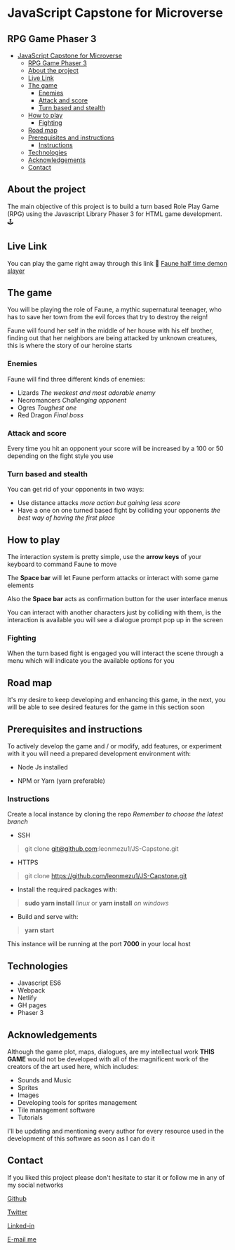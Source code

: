 # JavaScript Capstone for Microverse

## RPG Game Phaser 3

<!-- INDEX -->

- [JavaScript Capstone for Microverse](#javascript-capstone-for-microverse)
  - [RPG Game Phaser 3](#rpg-game-phaser-3)
  - [About the project](#about-the-project)
  - [Live Link](#live-link)
  - [The game](#the-game)
    - [Enemies](#enemies)
    - [Attack and score](#attack-and-score)
    - [Turn based and stealth](#turn-based-and-stealth)
  - [How to play](#how-to-play)
    - [Fighting](#fighting)
  - [Road map](#road-map)
  - [Prerequisites and instructions](#prerequisites-and-instructions)
    - [Instructions](#instructions)
  - [Technologies](#technologies)
  - [Acknowledgements](#acknowledgements)
  - [Contact](#contact)

<!-- ABOUT THE PROJECT -->

## About the project

The main objective of this project is to build a turn based Role Play Game (RPG) using the Javascript Library Phaser 3 for HTML game development. 🕹

## Live Link

You can play the game right away through this link 📎
[Faune half time demon slayer](https://faune.netlify.app/)

## The game

You will be playing the role of Faune, a mythic supernatural teenager, who has to save her town from the evil forces that try to destroy the reign!

Faune will found her self in the middle of her house with his elf brother, finding out that her neighbors are being attacked by unknown creatures, this is where the story of our heroine starts

### Enemies

Faune will find three different kinds of enemies:

- Lizards *The weakest and most adorable enemy*
- Necromancers *Challenging opponent*
- Ogres *Toughest one*
- Red Dragon *Final boss*

### Attack and score

Every time you hit an opponent your score will be increased by a 100 or 50 depending on the fight style you use

### Turn based and stealth

You can get rid of your opponents in two ways:

- Use distance attacks *more action but gaining less score*
- Have a one on one turned based fight by colliding your opponents *the best way of having the first place*

## How to play

The interaction system is pretty simple, use the **arrow keys** of your keyboard to command Faune to move

The **Space bar** will let Faune perform attacks or interact with some game elements

Also the **Space bar** acts as confirmation button for the user interface menus

You can interact with another characters just by colliding with them, is the interaction is available you will see a dialogue prompt pop up in the screen

### Fighting

When the turn based fight is engaged you will interact the scene through a menu which will indicate you the available options for you

## Road map

It's my desire to keep developing and enhancing this game, in the next, you will be able to see desired features for the game in this section soon

## Prerequisites and instructions

To actively develop the game and / or modify, add features, or experiment with it you will need a prepared development environment with:

- Node Js installed

- NPM or Yarn (yarn preferable)

### Instructions

Create a local instance by cloning the repo *Remember to choose the latest branch*

- SSH

> git clone git@github.com:leonmezu1/JS-Capstone.git

- HTTPS

> git clone <https://github.com/leonmezu1/JS-Capstone.git>

- Install the required packages with:

> **sudo yarn install** *linux* or **yarn install** *on windows*

- Build and serve with:

> **yarn start**

This instance will be running at the port **7000** in your local host

## Technologies

- Javascript ES6
- Webpack
- Netlify
- GH pages
- Phaser 3

## Acknowledgements

Although the game plot, maps, dialogues, are my intellectual work **THIS GAME** would not be developed with all of the magnificent work of the creators of the art used here, which includes:

- Sounds and Music
- Sprites
- Images
- Developing tools for sprites management
- Tile management software
- Tutorials

I'll be updating and mentioning every author for every resource used in the development of this software as soon as I can do it

## Contact

If you liked this project please don't hesitate to star it or follow me in any of my social networks

[Github](https://github.com/leonmezu1)

[Twitter](https://twitter.com/leonmezu)

[Linked-in](https://www.linkedin.com/in/leonardomezlob/)

[E-mail me](leo7xs@gmail.com)
